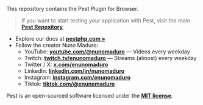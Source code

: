 This repository contains the Pest Plugin for Browser.

> If you want to start testing your application with Pest, visit the main **[Pest Repository](https://github.com/pestphp/pest)**.

- Explore our docs at **[pestphp.com »](https://pestphp.com)**
- Follow the creator Nuno Maduro:
    - YouTube: **[youtube.com/@nunomaduro](https://www.youtube.com/@nunomaduro)** — Videos every weekday
    - Twitch: **[twitch.tv/enunomaduro](https://www.twitch.tv/enunomaduro)** — Streams (almost) every weekday
    - Twitter / X: **[x.com/enunomaduro](https://x.com/enunomaduro)**
    - LinkedIn: **[linkedin.com/in/nunomaduro](https://www.linkedin.com/in/nunomaduro)**
    - Instagram: **[instagram.com/enunomaduro](https://www.instagram.com/enunomaduro)**
    - Tiktok: **[tiktok.com/@enunomaduro](https://www.tiktok.com/@enunomaduro)**

Pest is an open-sourced software licensed under the **[MIT license](https://opensource.org/licenses/MIT)**.
